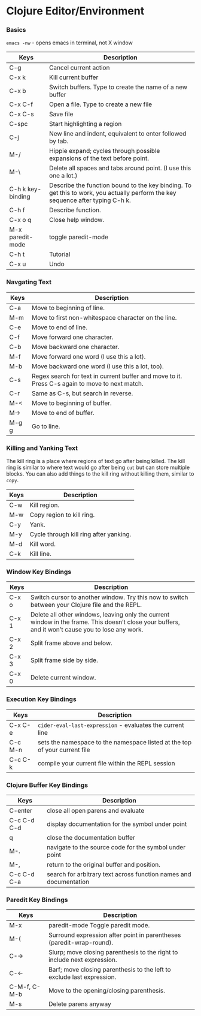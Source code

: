 # Clojure Editor/Environment

### Basics

`emacs -nw` - opens emacs in terminal, not X window

|Keys	|Description|
|------|-----------|
|C-g   | Cancel current action |
|C-x k | Kill current buffer|
|C-x b | Switch buffers. Type to create the name of a new buffer|
|C-x C-f| Open a file. Type to create a new file|
|C-x C-s| Save file|
|C-spc | Start highlighting a region|
|C-j	|New line and indent, equivalent to enter followed by tab.|
|M-/	|Hippie expand; cycles through possible expansions of the text before point.|
|M-\	|Delete all spaces and tabs around point. (I use this one a lot.)|
|C-h k key-binding	|Describe the function bound to the key binding. To get this to work, you actually perform the key sequence after typing C-h k.|
|C-h f	|Describe function.|
|C-x o q| Close help window.|
|M-x paredit-mode| toggle paredit-mode|	
|C-h t | Tutorial|
|C-x u | Undo|

### Navgating Text

|Keys	|Description|
|------|-----------|
|C-a	|Move to beginning of line.|
|M-m	|Move to first non-whitespace character on the line.|
|C-e	|Move to end of line.|
|C-f	|Move forward one character.|
|C-b	|Move backward one character.|
|M-f	|Move forward one word (I use this a lot).|
|M-b	|Move backward one word (I use this a lot, too).|
|C-s	|Regex search for text in current buffer and move to it. Press C-s again to move to next match.|
|C-r	|Same as C-s, but search in reverse.|
|M-<	|Move to beginning of buffer.|
|M->	|Move to end of buffer.|
|M-g g	|Go to line.|

### Killing and Yanking Text

The kill ring is a place where regions of text go after being killed. The kill ring is similar to where text would go after being `cut` but can store multiple blocks. You can also add things to the kill ring without killing them, similar to `copy`.

|Keys|	Description|
|----|------------|
|C-w	|Kill region.|
|M-w	|Copy region to kill ring.|
|C-y	|Yank.|
|M-y	|Cycle through kill ring after yanking.|
|M-d	|Kill word.|
|C-k	|Kill line.|

### Window Key Bindings

|Keys|	Description|
|----|------------|
|C-x o	|Switch cursor to another window. Try this now to switch between your Clojure file and the REPL.|
|C-x 1	|Delete all other windows, leaving only the current window in the frame. This doesn’t close your buffers, and it won’t cause you to lose any work.|
|C-x 2	|Split frame above and below.|
|C-x 3	|Split frame side by side.|
|C-x 0	|Delete current window.|

### Execution Key Bindings

|Keys|	Description|
|----|------------|
|C-x C-e| `cider-eval-last-expression` - evaluates the current line|
|C-c M-n| sets the namespace to the namespace listed at the top of your current file|
|C-c C-k| compile your current file within the REPL session|

### Clojure Buffer Key Bindings

|Keys|	Description|
|----|------------|
|C-enter| close all open parens and evaluate|
|C-c C-d C-d| display documentation for the symbol under point|
| q| close the documentation buffer|
|M-. | navigate to the source code for the symbol under point|
|M-, | return to the original buffer and position. |
|C-c C-d C-a | search for arbitrary text across function names and documentation|

### Paredit Key Bindings

|Keys|	Description|
|----|------------|
|M-x |paredit-mode	Toggle paredit mode.|
|M-( |Surround expression after point in parentheses (paredit-wrap-round).|
|C-→ |	Slurp; move closing parenthesis to the right to include next expression.|
|C-← | Barf; move closing parenthesis to the left to exclude last expression.|
|C-M-f, C-M-b |	Move to the opening/closing parenthesis.|
|M-s | Delete parens anyway|